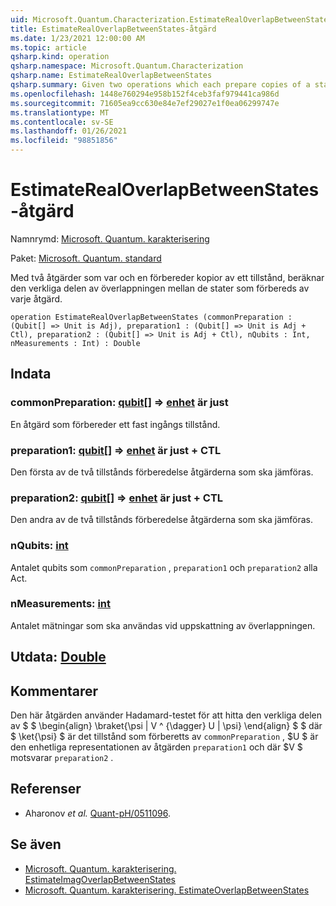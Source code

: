 ```yaml
---
uid: Microsoft.Quantum.Characterization.EstimateRealOverlapBetweenStates
title: EstimateRealOverlapBetweenStates-åtgärd
ms.date: 1/23/2021 12:00:00 AM
ms.topic: article
qsharp.kind: operation
qsharp.namespace: Microsoft.Quantum.Characterization
qsharp.name: EstimateRealOverlapBetweenStates
qsharp.summary: Given two operations which each prepare copies of a state, estimates the real part of the overlap between the states prepared by each operation.
ms.openlocfilehash: 1448e760294e958b152f4ceb3faf979441ca986d
ms.sourcegitcommit: 71605ea9cc630e84e7ef29027e1f0ea06299747e
ms.translationtype: MT
ms.contentlocale: sv-SE
ms.lasthandoff: 01/26/2021
ms.locfileid: "98851856"
---
```

# <a name="estimaterealoverlapbetweenstates-operation"></a>EstimateRealOverlapBetweenStates-åtgärd

Namnrymd: [Microsoft. Quantum. karakterisering](xref:Microsoft.Quantum.Characterization)

Paket: [Microsoft. Quantum. standard](https://nuget.org/packages/Microsoft.Quantum.Standard)


Med två åtgärder som var och en förbereder kopior av ett tillstånd, beräknar den verkliga delen av överlappningen mellan de stater som förbereds av varje åtgärd.

```qsharp
operation EstimateRealOverlapBetweenStates (commonPreparation : (Qubit[] => Unit is Adj), preparation1 : (Qubit[] => Unit is Adj + Ctl), preparation2 : (Qubit[] => Unit is Adj + Ctl), nQubits : Int, nMeasurements : Int) : Double
```


## <a name="input"></a>Indata

### <a name="commonpreparation--qubit--unit--is-adj"></a>commonPreparation: [qubit](xref:microsoft.quantum.lang-ref.qubit)[] => [enhet](xref:microsoft.quantum.lang-ref.unit)  är just

En åtgärd som förbereder ett fast ingångs tillstånd.


### <a name="preparation1--qubit--unit--is-adj--ctl"></a>preparation1: [qubit](xref:microsoft.quantum.lang-ref.qubit)[] => [enhet](xref:microsoft.quantum.lang-ref.unit)  är just + CTL

Den första av de två tillstånds förberedelse åtgärderna som ska jämföras.


### <a name="preparation2--qubit--unit--is-adj--ctl"></a>preparation2: [qubit](xref:microsoft.quantum.lang-ref.qubit)[] => [enhet](xref:microsoft.quantum.lang-ref.unit)  är just + CTL

Den andra av de två tillstånds förberedelse åtgärderna som ska jämföras.


### <a name="nqubits--int"></a>nQubits: [int](xref:microsoft.quantum.lang-ref.int)

Antalet qubits som `commonPreparation` , `preparation1` och `preparation2` alla Act.


### <a name="nmeasurements--int"></a>nMeasurements: [int](xref:microsoft.quantum.lang-ref.int)

Antalet mätningar som ska användas vid uppskattning av överlappningen.



## <a name="output--double"></a>Utdata: [Double](xref:microsoft.quantum.lang-ref.double)



## <a name="remarks"></a>Kommentarer

Den här åtgärden använder Hadamard-testet för att hitta den verkliga delen av $ $ \begin{align} \braket{\psi | V ^ {\dagger} U | \psi} \end{align} $ $ där $ \ket{\psi} $ är det tillstånd som förberetts av `commonPreparation` , $U $ är den enhetliga representationen av åtgärden `preparation1` och där $V $ motsvarar `preparation2` .

## <a name="references"></a>Referenser

- Aharonov *et al.* [Quant-pH/0511096](https://arxiv.org/abs/quant-ph/0511096).

## <a name="see-also"></a>Se även

- [Microsoft. Quantum. karakterisering. EstimateImagOverlapBetweenStates](xref:Microsoft.Quantum.Characterization.EstimateImagOverlapBetweenStates)
- [Microsoft. Quantum. karakterisering. EstimateOverlapBetweenStates](xref:Microsoft.Quantum.Characterization.EstimateOverlapBetweenStates)